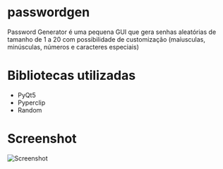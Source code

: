 # passwordgen
Password Generator é uma pequena GUI que gera senhas aleatórias de tamanho de 1 a 20 com possibilidade de customização (maíusculas, minúsculas, números e caracteres especiais)

# Bibliotecas utilizadas
* PyQt5 
* Pyperclip
* Random
# Screenshot

![Screenshot](https://github.com/hydenz/passwordgen/blob/master/screenshot.png)
